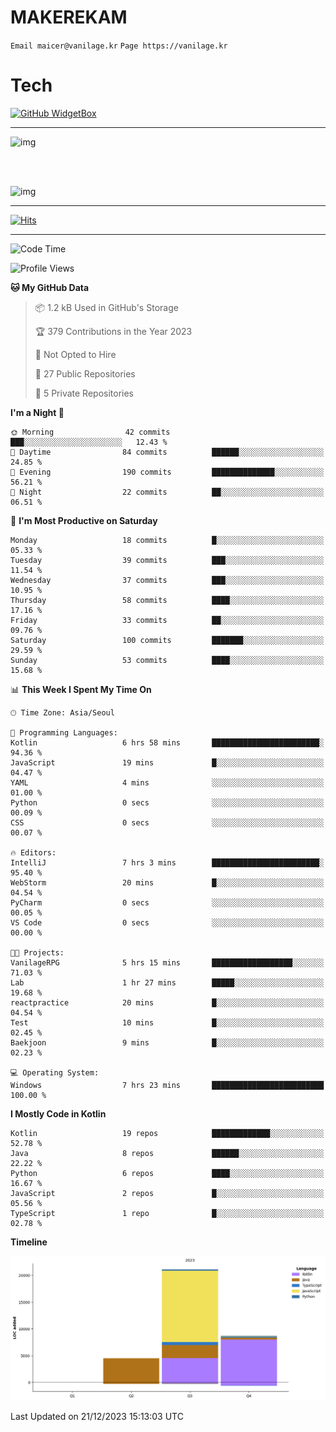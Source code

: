 # MAKEREKAM

`Email maicer@vanilage.kr`
`Page https://vanilage.kr`

# Tech

[![GitHub WidgetBox](https://github-widgetbox.vercel.app/api/skills?languages=python,js,ts,c,cpp,cs,java,kotlin,bash,md,html,css,xml,yaml,swift,powershell,json,R,SQL,php&tools=git,npm,gradle,nodejs,vercel,nginx&includeNames=true&theme=darkmode)](https://github.com/Jurredr/github-widgetbox)

---

![img](https://github-readme-stats.vercel.app/api/top-langs/?username=MAKEREKAM&layout=compact&theme=gruvbox)

<br>
<br>

![img](https://github-readme-stats.vercel.app/api/?username=MAKEREKAM&layout=compact&theme=gruvbox)

---

[![Hits](https://hits.seeyoufarm.com/api/count/incr/badge.svg?url=https%3A%2F%2Fgithub.com%2FMAKEREKAM&count_bg=%234A49D1&title_bg=%23555555&icon=&icon_color=%23E7E7E7&title=방문&edge_flat=false)](https://hits.seeyoufarm.com)

---

<!--START_SECTION:waka-->
![Code Time](http://img.shields.io/badge/Code%20Time-109%20hrs%2029%20mins-blue)

![Profile Views](http://img.shields.io/badge/Profile%20Views-0-blue)

**🐱 My GitHub Data** 

> 📦 1.2 kB Used in GitHub's Storage 
 > 
> 🏆 379 Contributions in the Year 2023
 > 
> 🚫 Not Opted to Hire
 > 
> 📜 27 Public Repositories 
 > 
> 🔑 5 Private Repositories 
 > 
**I'm a Night 🦉** 

```text
🌞 Morning                42 commits          ███░░░░░░░░░░░░░░░░░░░░░░   12.43 % 
🌆 Daytime                84 commits          ██████░░░░░░░░░░░░░░░░░░░   24.85 % 
🌃 Evening                190 commits         ██████████████░░░░░░░░░░░   56.21 % 
🌙 Night                  22 commits          ██░░░░░░░░░░░░░░░░░░░░░░░   06.51 % 
```
📅 **I'm Most Productive on Saturday** 

```text
Monday                   18 commits          █░░░░░░░░░░░░░░░░░░░░░░░░   05.33 % 
Tuesday                  39 commits          ███░░░░░░░░░░░░░░░░░░░░░░   11.54 % 
Wednesday                37 commits          ███░░░░░░░░░░░░░░░░░░░░░░   10.95 % 
Thursday                 58 commits          ████░░░░░░░░░░░░░░░░░░░░░   17.16 % 
Friday                   33 commits          ██░░░░░░░░░░░░░░░░░░░░░░░   09.76 % 
Saturday                 100 commits         ███████░░░░░░░░░░░░░░░░░░   29.59 % 
Sunday                   53 commits          ████░░░░░░░░░░░░░░░░░░░░░   15.68 % 
```


📊 **This Week I Spent My Time On** 

```text
🕑︎ Time Zone: Asia/Seoul

💬 Programming Languages: 
Kotlin                   6 hrs 58 mins       ████████████████████████░   94.36 % 
JavaScript               19 mins             █░░░░░░░░░░░░░░░░░░░░░░░░   04.47 % 
YAML                     4 mins              ░░░░░░░░░░░░░░░░░░░░░░░░░   01.00 % 
Python                   0 secs              ░░░░░░░░░░░░░░░░░░░░░░░░░   00.09 % 
CSS                      0 secs              ░░░░░░░░░░░░░░░░░░░░░░░░░   00.07 % 

🔥 Editors: 
IntelliJ                 7 hrs 3 mins        ████████████████████████░   95.40 % 
WebStorm                 20 mins             █░░░░░░░░░░░░░░░░░░░░░░░░   04.54 % 
PyCharm                  0 secs              ░░░░░░░░░░░░░░░░░░░░░░░░░   00.05 % 
VS Code                  0 secs              ░░░░░░░░░░░░░░░░░░░░░░░░░   00.00 % 

🐱‍💻 Projects: 
VanilageRPG              5 hrs 15 mins       ██████████████████░░░░░░░   71.03 % 
Lab                      1 hr 27 mins        █████░░░░░░░░░░░░░░░░░░░░   19.68 % 
reactpractice            20 mins             █░░░░░░░░░░░░░░░░░░░░░░░░   04.54 % 
Test                     10 mins             █░░░░░░░░░░░░░░░░░░░░░░░░   02.45 % 
Baekjoon                 9 mins              █░░░░░░░░░░░░░░░░░░░░░░░░   02.23 % 

💻 Operating System: 
Windows                  7 hrs 23 mins       █████████████████████████   100.00 % 
```

**I Mostly Code in Kotlin** 

```text
Kotlin                   19 repos            █████████████░░░░░░░░░░░░   52.78 % 
Java                     8 repos             ██████░░░░░░░░░░░░░░░░░░░   22.22 % 
Python                   6 repos             ████░░░░░░░░░░░░░░░░░░░░░   16.67 % 
JavaScript               2 repos             █░░░░░░░░░░░░░░░░░░░░░░░░   05.56 % 
TypeScript               1 repo              █░░░░░░░░░░░░░░░░░░░░░░░░   02.78 % 
```



**Timeline**

![Lines of Code chart](https://raw.githubusercontent.com/MAKEREKAM/MAKEREKAM/main/assets/bar_graph.png)


 Last Updated on 21/12/2023 15:13:03 UTC
<!--END_SECTION:waka-->
